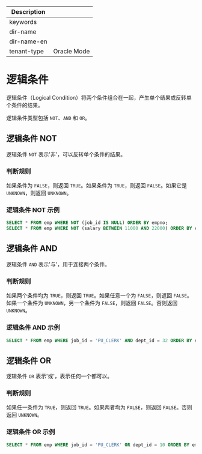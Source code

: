 | Description   |                 |
|---------------|-----------------|
| keywords      |                 |
| dir-name      |                 |
| dir-name-en   |                 |
| tenant-type   | Oracle Mode     |

# 逻辑条件

逻辑条件（Logical Condition）将两个条件组合在一起，产生单个结果或反转单个条件的结果。

逻辑条件类型包括 `NOT`、`AND` 和 `OR`。

## 逻辑条件 NOT

逻辑条件 `NOT` 表示'非'，可以反转单个条件的结果。

### 判断规则

如果条件为 `FALSE`，则返回 `TRUE`。如果条件为 `TRUE`，则返回 `FALSE`。如果它是 `UNKNOWN`，则返回 `UNKNOWN`。

### 逻辑条件 NOT 示例

```sql
SELECT * FROM emp WHERE NOT (job_id IS NULL) ORDER BY empno;
SELECT * FROM emp WHERE NOT (salary BETWEEN 11000 AND 22000) ORDER BY empno;
```

## 逻辑条件 AND

逻辑条件 `AND` 表示'与'，用于连接两个条件。

### 判断规则

如果两个条件均为 `TRUE`，则返回 `TRUE`。如果任意一个为 `FALSE`，则返回 `FALSE`。如果一个条件为 `UNKNOWN`，另一个条件为 `FALSE`，则返回 `FALSE`。否则返回 `UNKNOWN`。

### 逻辑条件 AND 示例

```sql
SELECT * FROM emp WHERE job_id = 'PU_CLERK' AND dept_id = 32 ORDER BY empno;
```

## 逻辑条件 OR

逻辑条件 `OR` 表示'或'，表示任何一个都可以。

### 判断规则

如果任一条件为 `TRUE`，则返回 `TRUE`。如果两者均为 `FALSE`，则返回 `FALSE`。否则返回 `UNKNOWN`。

### 逻辑条件 OR 示例

```sql
SELECT * FROM emp WHERE job_id = 'PU_CLERK' OR dept_id = 10 ORDER BY empno;
```
